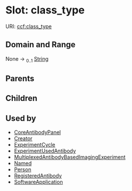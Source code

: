 
# Slot: class_type




URI: [ccf:class_type](http://purl.org/ccf/class_type)


## Domain and Range

None &#8594;  <sub>0..1</sub> [String](types/String.md)

## Parents


## Children


## Used by

 * [CoreAntibodyPanel](CoreAntibodyPanel.md)
 * [Creator](Creator.md)
 * [ExperimentCycle](ExperimentCycle.md)
 * [ExperimentUsedAntibody](ExperimentUsedAntibody.md)
 * [MultiplexedAntibodyBasedImagingExperiment](MultiplexedAntibodyBasedImagingExperiment.md)
 * [Named](Named.md)
 * [Person](Person.md)
 * [RegisteredAntibody](RegisteredAntibody.md)
 * [SoftwareApplication](SoftwareApplication.md)
